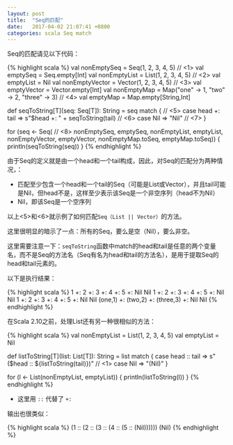 ```yaml
---
layout: post
title:  "Seq的匹配"
date:   2017-04-02 21:07:41 +0800
categories: scala Seq match
---
```


Seq的匹配请见以下代码：

{% highlight scala %}
val nonEmptySeq    = Seq(1, 2, 3, 4, 5)                              // <1>
val emptySeq       = Seq.empty[Int]
val nonEmptyList   = List(1, 2, 3, 4, 5)                             // <2>
val emptyList      = Nil
val nonEmptyVector = Vector(1, 2, 3, 4, 5)                           // <3>
val emptyVector    = Vector.empty[Int]
val nonEmptyMap    = Map("one" -> 1, "two" -> 2, "three" -> 3)       // <4>
val emptyMap       = Map.empty[String,Int]

def seqToString[T](seq: Seq[T]): String = seq match {                // <5>
  case head +: tail => s"$head +: " + seqToString(tail)              // <6>
  case Nil => "Nil"                                                  // <7>
}

for (seq <- Seq(                                                     // <8>
    nonEmptySeq, emptySeq, nonEmptyList, emptyList, 
    nonEmptyVector, emptyVector, nonEmptyMap.toSeq, emptyMap.toSeq)) {
  println(seqToString(seq))
}
{% endhighlight %}

<!--more-->

由于Seq的定义就是由一个head和一个tail构成，因此，对Seq的匹配分为两种情况，：

* 匹配至少包含一个head和一个tail的Seq（可能是List或Vector），并且tail可能是Nil，但head不是，这样至少表示该Seq是一个非空序列（head不为Nil）
* Nil，即该Seq是一个空序列

以上<5>和<6>就示例了如何匹配`Seq（List || Vector）`的方法。

这里很明显的暗示了一点：所有的Seq，要么是空（Nil），要么非空。

这里需要注意一下：`seqToString`函数中match的head和tail是任意的两个变量名，而不是Seq的方法名（Seq有名为head和tail的方法名），是用于提取Seq的head和tail元素的。



以下是执行结果：

{% highlight scala %}
1 +: 2 +: 3 +: 4 +: 5 +: Nil
Nil
1 +: 2 +: 3 +: 4 +: 5 +: Nil
Nil
1 +: 2 +: 3 +: 4 +: 5 +: Nil
Nil
(one,1) +: (two,2) +: (three,3) +: Nil
Nil
{% endhighlight %}


在Scala 2.10之前，处理List还有另一种很相似的方法：

{% highlight scala %}
val nonEmptyList = List(1, 2, 3, 4, 5)
val emptyList    = Nil

def listToString[T](list: List[T]): String = list match {
  case head :: tail => s"($head :: ${listToString(tail)})"           // <1>
  case Nil => "(Nil)"
}

for (l <- List(nonEmptyList, emptyList)) { println(listToString(l)) }
{% endhighlight %}

* 这里用 `::` 代替了 `+:`

输出也很类似：

{% highlight scala %}
(1 :: (2 :: (3 :: (4 :: (5 :: (Nil))))))
(Nil)
{% endhighlight %}
